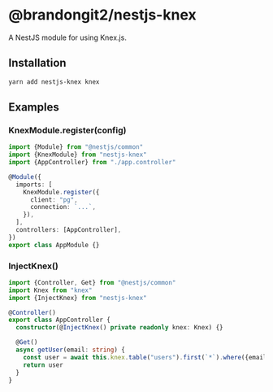 # @brandongit2/nestjs-knex

A NestJS module for using Knex.js.

## Installation

```bash
yarn add nestjs-knex knex
```

## Examples

### KnexModule.register(config)

```ts
import {Module} from "@nestjs/common"
import {KnexModule} from "nestjs-knex"
import {AppController} from "./app.controller"

@Module({
  imports: [
    KnexModule.register({
      client: "pg",
      connection: `...`,
    }),
  ],
  controllers: [AppController],
})
export class AppModule {}
```

### InjectKnex()

```ts
import {Controller, Get} from "@nestjs/common"
import Knex from "knex"
import {InjectKnex} from "nestjs-knex"

@Controller()
export class AppController {
  constructor(@InjectKnex() private readonly knex: Knex) {}

  @Get()
  async getUser(email: string) {
    const user = await this.knex.table("users").first(`*`).where({email: "user@example.com"})
    return user
  }
}
```
